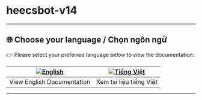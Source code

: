 # heecsbot-v14

---

## 🌐 Choose your language / Chọn ngôn ngữ

👉 Please select your preferred language below to view the documentation:

| [![English](https://img.shields.io/badge/English-🇺🇸-blue?style=for-the-badge&logo=github)](README-en.md) | [![Tiếng Việt](https://img.shields.io/badge/Tiếng_Việt-🇻🇳-green?style=for-the-badge&logo=github)](README-vi.md) |
| :----------------------------------------------------------------------------------------------: | :----------------------------------------------------------------------------------------------: |
|                                   View English Documentation                                    |                                    Xem tài liệu tiếng Việt                                    |

---
